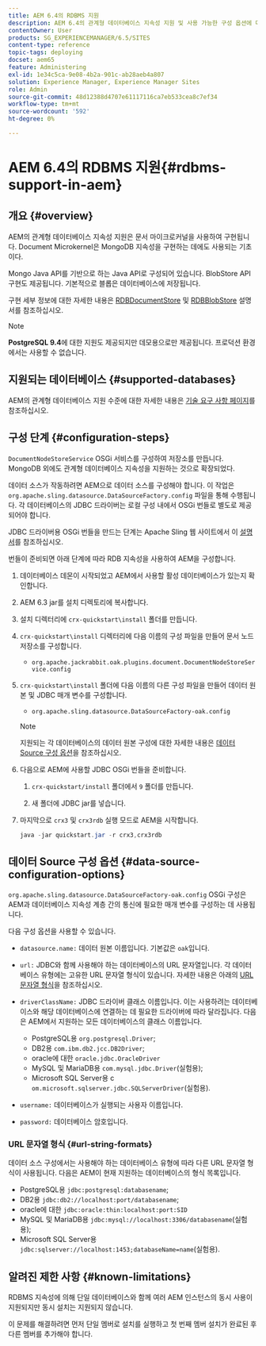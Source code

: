 ```yaml
---
title: AEM 6.4의 RDBMS 지원
description: AEM 6.4의 관계형 데이터베이스 지속성 지원 및 사용 가능한 구성 옵션에 대해 알아봅니다.
contentOwner: User
products: SG_EXPERIENCEMANAGER/6.5/SITES
content-type: reference
topic-tags: deploying
docset: aem65
feature: Administering
exl-id: 1e34c5ca-9e08-4b2a-901c-ab28aeb4a807
solution: Experience Manager, Experience Manager Sites
role: Admin
source-git-commit: 48d12388d4707e61117116ca7eb533cea8c7ef34
workflow-type: tm+mt
source-wordcount: '592'
ht-degree: 0%

---
```


# AEM 6.4의 RDBMS 지원{#rdbms-support-in-aem}

## 개요 {#overview}

AEM의 관계형 데이터베이스 지속성 지원은 문서 마이크로커널을 사용하여 구현됩니다. Document Microkernel은 MongoDB 지속성을 구현하는 데에도 사용되는 기초이다.

Mongo Java API를 기반으로 하는 Java API로 구성되어 있습니다. BlobStore API 구현도 제공됩니다. 기본적으로 블롭은 데이터베이스에 저장됩니다.

구현 세부 정보에 대한 자세한 내용은 [RDBDocumentStore](https://jackrabbit.apache.org/oak/docs/apidocs/org/apache/jackrabbit/oak/plugins/document/rdb/RDBDocumentStore.html) 및 [RDBBlobStore](https://jackrabbit.apache.org/oak/docs/apidocs/org/apache/jackrabbit/oak/plugins/document/rdb/RDBBlobStore.html) 설명서를 참조하십시오.

>[!NOTE]
>
>**PostgreSQL 9.4**&#x200B;에 대한 지원도 제공되지만 데모용으로만 제공됩니다. 프로덕션 환경에서는 사용할 수 없습니다.

## 지원되는 데이터베이스 {#supported-databases}

AEM의 관계형 데이터베이스 지원 수준에 대한 자세한 내용은 [기술 요구 사항 페이지](/help/sites-deploying/technical-requirements.md)를 참조하십시오.

## 구성 단계 {#configuration-steps}

`DocumentNodeStoreService` OSGi 서비스를 구성하여 저장소를 만듭니다. MongoDB 외에도 관계형 데이터베이스 지속성을 지원하는 것으로 확장되었다.

데이터 소스가 작동하려면 AEM으로 데이터 소스를 구성해야 합니다. 이 작업은 `org.apache.sling.datasource.DataSourceFactory.config` 파일을 통해 수행됩니다. 각 데이터베이스의 JDBC 드라이버는 로컬 구성 내에서 OSGi 번들로 별도로 제공되어야 합니다.

JDBC 드라이버용 OSGi 번들을 만드는 단계는 Apache Sling 웹 사이트에서 이 [설명서](https://sling.apache.org/documentation/bundles/datasource-providers.html#convert-driver-jars-to-bundle)를 참조하십시오.

번들이 준비되면 아래 단계에 따라 RDB 지속성을 사용하여 AEM을 구성합니다.

1. 데이터베이스 데몬이 시작되었고 AEM에서 사용할 활성 데이터베이스가 있는지 확인합니다.
1. AEM 6.3 jar를 설치 디렉토리에 복사합니다.
1. 설치 디렉터리에 `crx-quickstart\install` 폴더를 만듭니다.
1. `crx-quickstart\install` 디렉터리에 다음 이름의 구성 파일을 만들어 문서 노드 저장소를 구성합니다.

   * `org.apache.jackrabbit.oak.plugins.document.DocumentNodeStoreService.config`

1. `crx-quickstart\install` 폴더에 다음 이름의 다른 구성 파일을 만들어 데이터 원본 및 JDBC 매개 변수를 구성합니다.

   * `org.apache.sling.datasource.DataSourceFactory-oak.config`

   >[!NOTE]
   >
   >지원되는 각 데이터베이스의 데이터 원본 구성에 대한 자세한 내용은 [데이터 Source 구성 옵션](/help/sites-deploying/rdbms-support-in-aem.md#data-source-configuration-options)을 참조하십시오.

1. 다음으로 AEM에 사용할 JDBC OSGi 번들을 준비합니다.

   1. `crx-quickstart/install` 폴더에서 `9` 폴더를 만듭니다.

   1. 새 폴더에 JDBC jar를 넣습니다.

1. 마지막으로 `crx3` 및 `crx3rdb` 실행 모드로 AEM을 시작합니다.

   ```java
   java -jar quickstart.jar -r crx3,crx3rdb
   ```

## 데이터 Source 구성 옵션 {#data-source-configuration-options}

`org.apache.sling.datasource.DataSourceFactory-oak.config` OSGi 구성은 AEM과 데이터베이스 지속성 계층 간의 통신에 필요한 매개 변수를 구성하는 데 사용됩니다.

다음 구성 옵션을 사용할 수 있습니다.

* `datasource.name:` 데이터 원본 이름입니다. 기본값은 `oak`입니다.

* `url:` JDBC와 함께 사용해야 하는 데이터베이스의 URL 문자열입니다. 각 데이터베이스 유형에는 고유한 URL 문자열 형식이 있습니다. 자세한 내용은 아래의 [URL 문자열 형식](/help/sites-deploying/rdbms-support-in-aem.md#url-string-formats)을 참조하십시오.

* `driverClassName:` JDBC 드라이버 클래스 이름입니다. 이는 사용하려는 데이터베이스와 해당 데이터베이스에 연결하는 데 필요한 드라이버에 따라 달라집니다. 다음은 AEM에서 지원하는 모든 데이터베이스의 클래스 이름입니다.

   * PostgreSQL용 `org.postgresql.Driver`;
   * DB2용 `com.ibm.db2.jcc.DB2Driver`;
   * oracle에 대한 `oracle.jdbc.OracleDriver`
   * MySQL 및 MariaDB용 `com.mysql.jdbc.Driver`(실험용);
   * Microsoft SQL Server용 c `om.microsoft.sqlserver.jdbc.SQLServerDriver`(실험용).

* `username:` 데이터베이스가 실행되는 사용자 이름입니다.

* `password:` 데이터베이스 암호입니다.

### URL 문자열 형식 {#url-string-formats}

데이터 소스 구성에서는 사용해야 하는 데이터베이스 유형에 따라 다른 URL 문자열 형식이 사용됩니다. 다음은 AEM이 현재 지원하는 데이터베이스의 형식 목록입니다.

* PostgreSQL용 `jdbc:postgresql:databasename`;
* DB2용 `jdbc:db2://localhost:port/databasename`;
* oracle에 대한 `jdbc:oracle:thin:localhost:port:SID`
* MySQL 및 MariaDB용 `jdbc:mysql://localhost:3306/databasename`(실험용);
* Microsoft SQL Server용 `jdbc:sqlserver://localhost:1453;databaseName=name`(실험용).

## 알려진 제한 사항 {#known-limitations}

RDBMS 지속성에 의해 단일 데이터베이스와 함께 여러 AEM 인스턴스의 동시 사용이 지원되지만 동시 설치는 지원되지 않습니다.

이 문제를 해결하려면 먼저 단일 멤버로 설치를 실행하고 첫 번째 멤버 설치가 완료된 후 다른 멤버를 추가해야 합니다.
